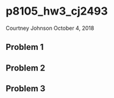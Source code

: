 p8105\_hw3\_cj2493
================
Courtney Johnson
October 4, 2018

Problem 1
---------

Problem 2
---------

Problem 3
---------
